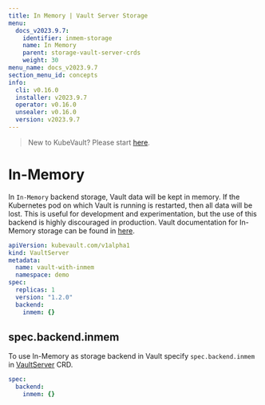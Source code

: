 ```yaml
---
title: In Memory | Vault Server Storage
menu:
  docs_v2023.9.7:
    identifier: inmem-storage
    name: In Memory
    parent: storage-vault-server-crds
    weight: 30
menu_name: docs_v2023.9.7
section_menu_id: concepts
info:
  cli: v0.16.0
  installer: v2023.9.7
  operator: v0.16.0
  unsealer: v0.16.0
  version: v2023.9.7
---
```


> New to KubeVault? Please start [here](/docs/v2023.9.7/concepts/README).

# In-Memory

In `In-Memory` backend storage, Vault data will be kept in memory. If the Kubernetes pod on which Vault is running is restarted, then all data will be lost. This is useful for development and experimentation, but the use of this backend is highly discouraged in production. Vault documentation for In-Memory storage can be found in [here](https://www.vaultproject.io/docs/configuration/storage/in-memory.html).

```yaml
apiVersion: kubevault.com/v1alpha1
kind: VaultServer
metadata:
  name: vault-with-inmem
  namespace: demo
spec:
  replicas: 1
  version: "1.2.0"
  backend:
    inmem: {}
```

## spec.backend.inmem

To use In-Memory as storage backend in Vault specify `spec.backend.inmem` in [VaultServer](/docs/v2023.9.7/concepts/vault-server-crds/vaultserver) CRD.

```yaml
spec:
  backend:
    inmem: {}
```
